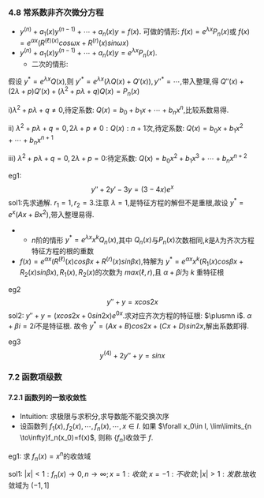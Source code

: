 <script type="text/javascript" src="http://cdn.mathjax.org/mathjax/latest/MathJax.js?config=default"></script>
### 4.8 常系数非齐次微分方程
- $y^{(n)}+a_1(x)y^{(n-1)}+\cdots+a_n(x)y=f(x)$. 可做的情形: $f(x)=e^{\lambda x}P_n(x)$或 $f(x)=e^{\alpha x}(R^{(\ell)(x)}cos\omega x+R^{(r)}(x)sin\omega x)$
- $y^{(n)}+a_1(x)y^{(n-1)}+\cdots+a_n(x)y=e^{\lambda x}P_n(x)$. 
  - 二次的情形:

假设 $y^*=e^{\lambda x}Q(x)$,则 $y'^*=e^{\lambda x}(\lambda Q(x)+Q'(x)),y''^*=\cdots$,带入整理,得 $Q''(x)+(2\lambda+p)Q'(x)+(\lambda^2+p\lambda+q)Q(x)=P_n(x)$

i)$\lambda^2+p\lambda+q\not=0$,待定系数: $Q(x)=b_0+b_1x+\cdots+b_nx^n$,比较系数易得.

ii) $\lambda^2+p\lambda+q=0,2\lambda+p\not=0: Q(x):n+1$次,待定系数: $Q(x)=b_0x+b_1x^2+\cdots+b_nx^{n+1}$

iii) $\lambda^2+p\lambda+q=0,2\lambda+p=0:$待定系数: $Q(x)=b_0x^2+b_1x^3+\cdots+b_nx^{n+2}$

eg1:
$$
    y''+2y'-3y=(3-4x)e^x
$$
sol1:先求通解. $r_1=1,r_2=3$.注意 $\lambda=1$,是特征方程的解但不是重根,故设 $y^*=e^x(Ax+Bx^2)$,带入整理易得.
- - $n$阶的情形 $y^*=e^{\lambda x}x^kQ_n(x)$,其中 $Q_n(x)$与$P_n(x)$次数相同,$k$是$\lambda$为齐次方程特征方程的根的重数
- $f(x)=e^{\alpha x}(R^{(\ell)}(x)cos\beta x+R^{(r)}(x)sin\beta x)$,特解为 $y^*=e^{\alpha x}x^k(R_1(x)cos\beta x+R_2(x)sin\beta x),R_1(x),R_2(x)$的次数为 $max(\ell,r)$,且 $\alpha+\beta i$为 $k$ 重特征根

eg2 
$$
    y''+y=xcos2x
$$
sol2: $y''+y=(xcos2x+0sin2x)e^{0x}$.求对应齐次方程的特征根: $\plusmn i$. $\alpha+\beta i=2i$不是特征根. 故令 $y^*=(Ax+B)cos2x+(Cx+D)sin2x$,解出系数即得.

eg3
$$
    y^{(4)}+2y''+y=sinx
$$

### 7.2 函数项级数
#### 7.2.1 函数列的一致收敛性
- Intuition: 求极限与求积分,求导数能不能交换次序
- 设函数列 $f_1(x),f_2(x),\cdots,f_n(x),\cdots,x\in I$. 如果 $\forall x_0\in I, \lim\limits_{n \to\infty}f_n(x_0)=f(x)$, 则称 $\{f_n\}$收敛于 $f$.

eg1: 求 $f_n(x)=x^n$的收敛域

sol1: $|x|<1: f_n(x)\to0,n\to\infty; x=1:收敛; x=-1:不收敛; |x|>1: 发散$.故收敛域为 $(-1,1]$


